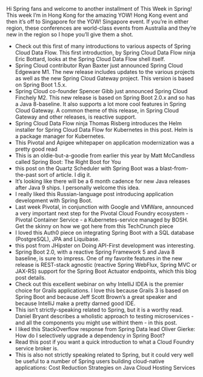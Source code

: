 Hi Spring fans and welcome to another installment of This Week in Spring! This week I’m in Hong Kong for the amazing YOW! Hong Kong event and then it’s off to Singapore for the YOW! Singapore event. If you’re in either region, these conferences are world-class events from Australia and they’re new in the region so I hope you’ll give them a shot.

* Check out this first of many introductions to various aspects of Spring Cloud Data Flow. This first introduction, by Spring Cloud Data Flow ninja Eric Bottard, looks at the Spring Cloud Data Flow shell itself.
* Spring Cloud contributor Ryan Baxter just announced Spring Cloud Edgeware M1. The new release includes updates to the various projects as well as the new Spring Cloud Gateway project. This version is based on Spring Boot 1.5.x.
* Spring Cloud co-founder Spencer Gibb just announced Spring Cloud Finchely M2. This new release is based on Spring Boot 2.0.x and so has a Java 8-baseline. It also supports a lot more cool features in Spring Cloud Gateway. A common theme of this release, in Spring Cloud Gateway and other releases, is reactive support.
* Spring Cloud Data Flow ninja Thomas Risberg introduces the Helm installer for Spring Cloud Data Flow for Kubernetes in this post. Helm is a package manager for Kubernetes.
* This Pivotal and Apigee whitepaper on application modernization was a pretty good read
* This is an oldie-but-a-goodie from earlier this year by Matt McCandless called Spring Boot: The Right Boot for You
* this post on the Quartz Scheduler with Spring Boot was a blast-from-the-past sort of article. I dig it.
* It’s looking like there will be a 6 month cadence for new Java releases after Java 9 ships. I personally welcome this idea.
* I really liked this Russian-language post introducing application development with Spring Boot.
* Last week Pivotal, in conjunction with Google and VMWare, announced a very important next step for the Pivotal Cloud Foundry ecosystem - Pivotal Container Service - a Kubernetes-service managed by BOSH. Get the skinny on how we got here from this TechCrunch piece
* I loved this Auth0 piece on integrating Spring Boot with a SQL database (PostgreSQL), JPA and Liquibase.
* this post from JHipster on Doing API-First development was interesting.
* Spring Boot 2.0, with a reactive Spring Framework 5 and Java 8 baseline, is sure to impress. One of my favorite features in the new release is REST-stack agnostic (reactive Spring WebFlux, Spring MVC or JAX-RS) support for the Spring Boot Actuator endpoints, which this blog post details.
* Check out this excellent webinar on why IntelliJ IDEA is the premier choice for Grails applications. I love this because Grails 3 is based on Spring Boot and because Jeff Scott Brown’s a great speaker and because IntelliJ make a pretty darned good IDE.
* This isn’t strictly-speaking related to Spring, but it is a worthy read. Daniel Bryant describes a wholistic approach to testing microservices - and all the components you might use withint them - in this post.
* I liked this StackOverflow response from Spring Data lead Oliver Gierke: How do I selectively upgrade a dependency in Spring Boot?
* Read this post if you want a quick introduction to what a Cloud Foundry service broker is.
* This is also not strictly speaking related to Spring, but it could very well be useful to a number of Spring users building cloud-native applications: Cost Reduction Strategies on Java Cloud Hosting Services